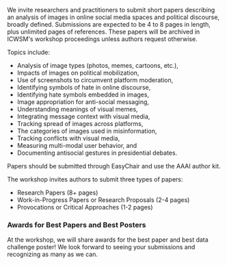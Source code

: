 We invite researchers and practitioners to submit short papers describing an analysis of images in online social media spaces and political discourse, broadly defined.
Submissions are expected to be 4 to 8 pages in length, plus unlimited pages of references. 
These papers will be archived in ICWSM's workshop proceedings unless authors request otherwise.

Topics include:

- Analysis of image types (photos, memes, cartoons, etc.), 
- Impacts of images on political mobilization,
- Use of screenshots to circumvent platform moderation, 
- Identifying symbols of hate in online discourse,
- Identifying hate symbols embedded in images,
- Image appropriation for anti-social messaging, 
- Understanding meanings of visual memes,
- Integrating message context with visual media, 
- Tracking spread of images across platforms,
- The categories of images used in misinformation,
- Tracking conflicts with visual media,
- Measuring multi-modal user behavior, and
- Documenting antisocial gestures in presidential debates.


<!---
TODO: Add link to the EasyChair and author kit
-->

Papers should be submitted through EasyChair and use the AAAI author kit.

The workshop invites authors to submit three types of papers:

- Research Papers (8+ pages)
- Work-in-Progress Papers or Research Proposals (2-4 pages)
- Provocations or Critical Approaches (1-2 pages)

<!-- Core research papers must contain novel, previously-unpublished material related to the topics of the workshop. Accepted papers will be presented orally and will appear in the workshop proceedings.
Work-In-Progress papers are shorter and meant to describe smaller, more focused research findings or research that is still in progress. Both of these paper types undergo a rigorous peer-review process and will be archived in the workshop proceedings, unless otherwise asked by the authors.

Practitioners are also invited to submit core and work-in-progress papers, but we recognize that academic review may not be appropriate for practitioner contributions. 
These authors may instead submit a brief 1-2-page paper that will not be included in the proceedings. 
We encourage submissions describing real-world experiences and case studies of interest to the workshop audience.
These submissions will be reviewed according to relevance and ability to contribute to discussions. -->


### Awards for Best Papers and Best Posters

At the workshop, we will share awards for the best paper and best data challenge poster! We look forward to seeing your submissions and recognizing as many as we can.
